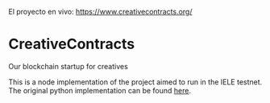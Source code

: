 El proyecto en vivo: https://www.creativecontracts.org/

# CreativeContracts

Our blockchain startup for creatives

This is a node implementation of the project aimed to run in the
IELE testnet. The original python implementation can be found
[here](https://github.com/elviejo79/creativeContracts).